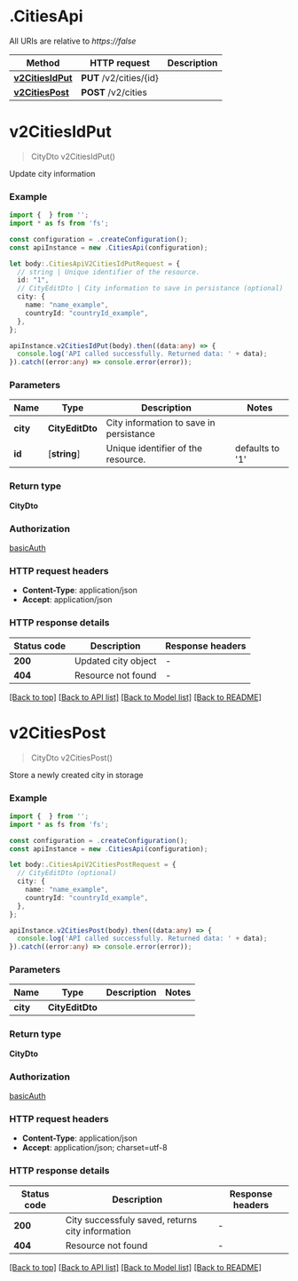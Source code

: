 # .CitiesApi

All URIs are relative to *https://false*

Method | HTTP request | Description
------------- | ------------- | -------------
[**v2CitiesIdPut**](CitiesApi.md#v2CitiesIdPut) | **PUT** /v2/cities/{id} | 
[**v2CitiesPost**](CitiesApi.md#v2CitiesPost) | **POST** /v2/cities | 


# **v2CitiesIdPut**
> CityDto v2CitiesIdPut()

Update city information

### Example


```typescript
import {  } from '';
import * as fs from 'fs';

const configuration = .createConfiguration();
const apiInstance = new .CitiesApi(configuration);

let body:.CitiesApiV2CitiesIdPutRequest = {
  // string | Unique identifier of the resource.
  id: "1",
  // CityEditDto | City information to save in persistance (optional)
  city: {
    name: "name_example",
    countryId: "countryId_example",
  },
};

apiInstance.v2CitiesIdPut(body).then((data:any) => {
  console.log('API called successfully. Returned data: ' + data);
}).catch((error:any) => console.error(error));
```


### Parameters

Name | Type | Description  | Notes
------------- | ------------- | ------------- | -------------
 **city** | **CityEditDto**| City information to save in persistance |
 **id** | [**string**] | Unique identifier of the resource. | defaults to '1'


### Return type

**CityDto**

### Authorization

[basicAuth](README.md#basicAuth)

### HTTP request headers

 - **Content-Type**: application/json
 - **Accept**: application/json


### HTTP response details
| Status code | Description | Response headers |
|-------------|-------------|------------------|
**200** | Updated city object |  -  |
**404** | Resource not found |  -  |

[[Back to top]](#) [[Back to API list]](README.md#documentation-for-api-endpoints) [[Back to Model list]](README.md#documentation-for-models) [[Back to README]](README.md)

# **v2CitiesPost**
> CityDto v2CitiesPost()

Store a newly created city in storage

### Example


```typescript
import {  } from '';
import * as fs from 'fs';

const configuration = .createConfiguration();
const apiInstance = new .CitiesApi(configuration);

let body:.CitiesApiV2CitiesPostRequest = {
  // CityEditDto (optional)
  city: {
    name: "name_example",
    countryId: "countryId_example",
  },
};

apiInstance.v2CitiesPost(body).then((data:any) => {
  console.log('API called successfully. Returned data: ' + data);
}).catch((error:any) => console.error(error));
```


### Parameters

Name | Type | Description  | Notes
------------- | ------------- | ------------- | -------------
 **city** | **CityEditDto**|  |


### Return type

**CityDto**

### Authorization

[basicAuth](README.md#basicAuth)

### HTTP request headers

 - **Content-Type**: application/json
 - **Accept**: application/json; charset=utf-8


### HTTP response details
| Status code | Description | Response headers |
|-------------|-------------|------------------|
**200** | City successfuly saved, returns city information |  -  |
**404** | Resource not found |  -  |

[[Back to top]](#) [[Back to API list]](README.md#documentation-for-api-endpoints) [[Back to Model list]](README.md#documentation-for-models) [[Back to README]](README.md)


